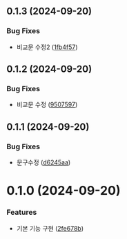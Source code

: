 

## 0.1.3 (2024-09-20)


### Bug Fixes

* 비교문 수정2 ([1fb4f57](https://github.com/GennYoon/wait-for-vercel/commit/1fb4f57af9eb65bf72041f7de447857d91c4ac65))

## 0.1.2 (2024-09-20)


### Bug Fixes

* 비교문 수정 ([9507597](https://github.com/GennYoon/wait-for-vercel/commit/9507597508b43aa2c8f3afa37ca073c4b079ae35))

## 0.1.1 (2024-09-20)


### Bug Fixes

* 문구수정 ([d6245aa](https://github.com/GennYoon/wait-for-vercel/commit/d6245aae9647c0070ffffdb82bf6a51f57a3522c))

# 0.1.0 (2024-09-20)


### Features

* 기본 기능 구현 ([2fe678b](https://github.com/GennYoon/wait-for-vercel/commit/2fe678bb410761b90a29e84c841fdeb37f881312))

